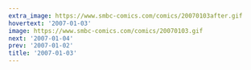 ```yaml
---
extra_image: https://www.smbc-comics.com/comics/20070103after.gif
hovertext: '2007-01-03'
image: https://www.smbc-comics.com/comics/20070103.gif
next: '2007-01-04'
prev: '2007-01-02'
title: '2007-01-03'
---
```

